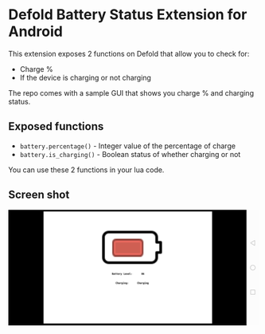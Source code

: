 # Defold Battery Status Extension for Android
This extension exposes 2 functions on Defold that allow you to check for:

* Charge %
* If the device is charging or not charging

The repo comes with a sample GUI that shows you charge % and charging status.

## Exposed functions

* `battery.percentage()` - Integer value of the percentage of charge
* `battery.is_charging()` - Boolean status of whether charging or not

You can use these 2 functions in your lua code.

## Screen shot

![screenshot](docs/extension-android-battery.jpeg)
